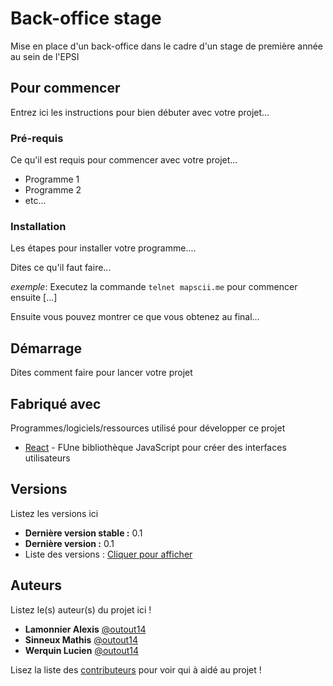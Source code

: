 # Back-office stage

Mise en place d'un back-office dans le cadre d'un stage de première année au sein de l'EPSI

## Pour commencer

Entrez ici les instructions pour bien débuter avec votre projet...

### Pré-requis

Ce qu'il est requis pour commencer avec votre projet...

- Programme 1
- Programme 2
- etc...

### Installation

Les étapes pour installer votre programme....

Dites ce qu'il faut faire...

_exemple_: Executez la commande ``telnet mapscii.me`` pour commencer ensuite [...]


Ensuite vous pouvez montrer ce que vous obtenez au final...

## Démarrage

Dites comment faire pour lancer votre projet

## Fabriqué avec

Programmes/logiciels/ressources utilisé pour développer ce projet

* [React](https://fr.legacy.reactjs.org/) - FUne bibliothèque JavaScript pour créer des interfaces utilisateurs

## Versions
Listez les versions ici 

* **Dernière version stable :** 0.1
* **Dernière version :** 0.1
* Liste des versions : [Cliquer pour afficher](https://github.com/MathissGit/interface_gestion_app)

## Auteurs
Listez le(s) auteur(s) du projet ici !
* **Lamonnier Alexis**  [@outout14](https://github.com/alexkjzz)
* **Sinneux Mathis**  [@outout14](https://github.com/MathissGit)
* **Werquin Lucien**  [@outout14](https://github.com/lucien-wrq)

Lisez la liste des [contributeurs](https://github.com/MathissGit/interface_gestion_app/graphs/contributors) pour voir qui à aidé au projet !
